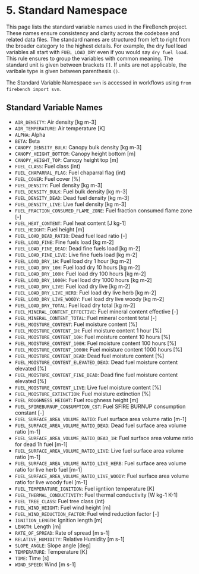 # 5. Standard Namespace

This page lists the standard variable names used in the FireBench project. These names ensure consistency and clarity across the codebase and related data files.
The standard names are structured from left to right from the broader category to the highest details. For example, the dry fuel load variables all start with `FUEL_LOAD_DRY` even if you would say `dry fuel load`.
This rule ensures to group the variables with common meaning.
The standard unit is given between brackets `[]`.
If units are not applicable, the varibale type is given between parenthesis `()`.

The Standard Variable Namespace `svn` is accessed in workflows using `from firebench import svn`.

## Standard Variable Names

- `AIR_DENSITY`: Air density [kg m-3]
- `AIR_TEMPERATURE`: Air temperature [K]
- `ALPHA`: Alpha
- `BETA`: Beta
- `CANOPY_DENSITY_BULK`: Canopy bulk density [kg m-3]
- `CANOPY_HEIGHT_BOTTOM`: Canopy height bottom [m]
- `CANOPY_HEIGHT_TOP`: Canopy height top [m]
- `FUEL_CLASS`: Fuel class (int)
- `FUEL_CHAPARRAL_FLAG`: Fuel chaparral flag (int)
- `FUEL_COVER`: Fuel cover [%]
- `FUEL_DENSITY`: Fuel density [kg m-3]
- `FUEL_DENSITY_BULK`: Fuel bulk density [kg m-3]
- `FUEL_DENSITY_DEAD`: Dead fuel density [kg m-3]
- `FUEL_DENSITY_LIVE`: Live fuel density [kg m-3]
- `FUEL_FRACTION_CONSUMED_FLAME_ZONE`: Fuel fraction consumed flame zone [-]
- `FUEL_HEAT_CONTENT`: Fuel heat content [J kg-1]
- `FUEL_HEIGHT`: Fuel height [m]
- `FUEL_LOAD_DEAD_RATIO`: Dead fuel load ratio [-]
- `FUEL_LOAD_FINE`: Fine fuels load [kg m-2]
- `FUEL_LOAD_FINE_DEAD`: Dead fine fuels load [kg m-2]
- `FUEL_LOAD_FINE_LIVE`: Live fine fuels load [kg m-2]
- `FUEL_LOAD_DRY_1H`: Fuel load dry 1 hour [kg m-2]
- `FUEL_LOAD_DRY_10H`: Fuel load dry 10 hours [kg m-2]
- `FUEL_LOAD_DRY_100H`: Fuel load dry 100 hours [kg m-2]
- `FUEL_LOAD_DRY_1000H`: Fuel load dry 1000 hours [kg m-2]
- `FUEL_LOAD_DRY_LIVE`: Fuel load dry live [kg m-2]
- `FUEL_LOAD_DRY_LIVE_HERB`: Fuel load dry live herb [kg m-2]
- `FUEL_LOAD_DRY_LIVE_WOODY`: Fuel load dry live woody [kg m-2]
- `FUEL_LOAD_DRY_TOTAL`: Fuel load dry total [kg m-2]
- `FUEL_MINERAL_CONTENT_EFFECTIVE`: Fuel mineral content effective [-]
- `FUEL_MINERAL_CONTENT_TOTAL`: Fuel mineral content total [-]
- `FUEL_MOISTURE_CONTENT`: Fuel moisture content [%]
- `FUEL_MOISTURE_CONTENT_1H`: Fuel moisture content 1 hour [%]
- `FUEL_MOISTURE_CONTENT_10H`: Fuel moisture content 10 hours [%]
- `FUEL_MOISTURE_CONTENT_100H`: Fuel moisture content 100 hours [%]
- `FUEL_MOISTURE_CONTENT_1000H`: Fuel moisture content 1000 hours [%]
- `FUEL_MOISTURE_CONTENT_DEAD`: Dead fuel moisture content [%]
- `FUEL_MOISTURE_CONTENT_ELEVATED_DEAD`: Dead fuel moisture content elevated [%]
- `FUEL_MOISTURE_CONTENT_FINE_DEAD`: Dead fine fuel moisture content elevated [%]
- `FUEL_MOISTURE_CONTENT_LIVE`: Live fuel moisture content [%]
- `FUEL_MOISTURE_EXTINCTION`: Fuel moisture extinction [%]
- `FUEL_ROUGHNESS_HEIGHT`: Fuel roughness height [m]
- `FUEL_SFIREBURNUP_CONSUMPTION_CST`: Fuel SFIRE BURNUP consumption constant [-]
- `FUEL_SURFACE_AREA_VOLUME_RATIO`: Fuel surface area volume ratio [m-1]
- `FUEL_SURFACE_AREA_VOLUME_RATIO_DEAD`: Dead fuel surface area volume ratio [m-1]
- `FUEL_SURFACE_AREA_VOLUME_RATIO_DEAD_1H`: Fuel surface area volume ratio for dead 1h fuel [m-1]
- `FUEL_SURFACE_AREA_VOLUME_RATIO_LIVE`: Live fuel surface area volume ratio [m-1]
- `FUEL_SURFACE_AREA_VOLUME_RATIO_LIVE_HERB`: Fuel surface area volume ratio for live herb fuel [m-1]
- `FUEL_SURFACE_AREA_VOLUME_RATIO_LIVE_WOODY`: Fuel surface area volume ratio for live woody fuel [m-1]
- `FUEL_TEMPERATURE_IGNITION`: Fuel igntiion temperature [K]
- `FUEL_THERMAL_CONDUCTIVITY`: Fuel thermal conductivity [W kg-1 K-1]
- `FUEL_TREE_CLASS`: Fuel tree class (int)
- `FUEL_WIND_HEIGHT`: Fuel wind height [m]
- `FUEL_WIND_REDUCTION_FACTOR`: Fuel wind reduction factor [-]
- `IGNITION_LENGTH`: Ignition length [m]
- `LENGTH`: Length [m]
- `RATE_OF_SPREAD`: Rate of spread [m s-1]
- `RELATIVE_HUMIDITY`: Relative Humidity [m s-1]
- `SLOPE_ANGLE`: Slope angle [deg]
- `TEMPERATURE`: Temperature [K]
- `TIME`: Time [s]
- `WIND_SPEED`: Wind [m s-1]
